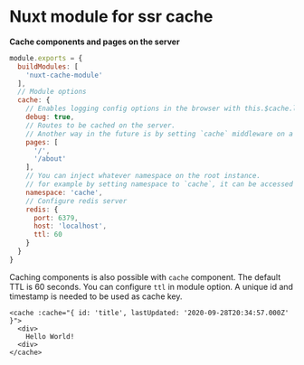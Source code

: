 # Nuxt module for ssr cache

**Cache components and pages on the server** 

```js
module.exports = {
  buildModules: [
    'nuxt-cache-module'
  ],
  // Module options
  cache: {
    // Enables logging config options in the browser with this.$cache.log()
    debug: true,
    // Routes to be cached on the server. 
    // Another way in the future is by setting `cache` middleware on a certain page.
    pages: [
      '/',
      '/about'
    ],
    // You can inject whatever namespace on the root instance.
    // for example by setting namespace to `cache`, it can be accessed by `app.$cache` or `this.$cache`
    namespace: 'cache',
    // Configure redis server
    redis: {
      port: 6379,
      host: 'localhost',
      ttl: 60
    }
  }
}
```

Caching components is also possible with `cache` component. The default TTL is 60 seconds.
You can configure `ttl` in module option. A unique id and timestamp is needed to be used as cache key.

```vue
<cache :cache="{ id: 'title', lastUpdated: '2020-09-28T20:34:57.000Z' }">
  <div>
    Hello World!
  <div>
</cache>
```
